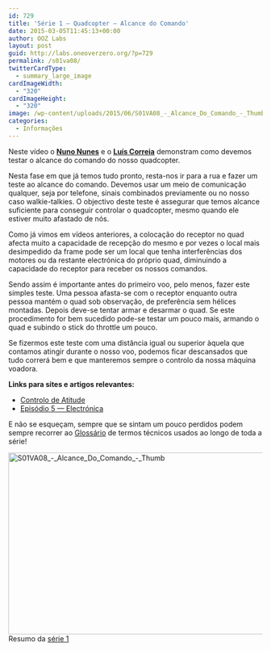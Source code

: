 ```yaml
---
id: 729
title: 'Série 1 — Quadcopter — Alcance do Comando'
date: 2015-03-05T11:45:13+00:00
author: OOZ Labs
layout: post
guid: http://labs.oneoverzero.org/?p=729
permalink: /s01va08/
twitterCardType:
  - summary_large_image
cardImageWidth:
  - "320"
cardImageHeight:
  - "320"
image: /wp-content/uploads/2015/06/S01VA08_-_Alcance_Do_Comando_-_Thumb.jpg
categories:
  - Informações
---
```

Neste vídeo o [**Nuno Nunes**](http://labs.oneoverzero.org/equipa/nuno-nunes/ "Nuno Nunes") e o [**Luís Correia**](http://labs.oneoverzero.org/equipa/luis-correia/ "Luís Correia") demonstram como devemos testar o alcance do comando do nosso quadcopter.

<p style="text-align: center;">
</p>

Nesta fase em que já temos tudo pronto, resta-nos ir para a rua e fazer um teste ao alcance do comando. Devemos usar um meio de comunicação qualquer, seja por telefone, sinais combinados previamente ou no nosso caso walkie-talkies. O objectivo deste teste é assegurar que temos alcance suficiente para conseguir controlar o quadcopter, mesmo quando ele estiver muito afastado de nós.

Como já vimos em vídeos anteriores, a colocação do receptor no quad afecta muito a capacidade de recepção do mesmo e por vezes o local mais desimpedido da frame pode ser um local que tenha interferências dos motores ou da restante electrónica do próprio quad, diminuindo a capacidade do receptor para receber os nossos comandos.

Sendo assim é importante antes do primeiro voo, pelo menos, fazer este simples teste. Uma pessoa afasta-se com o receptor enquanto outra pessoa mantém o quad sob observação, de preferência sem hélices montadas. Depois deve-se tentar armar e desarmar o quad. Se este procedimento for bem sucedido pode-se testar um pouco mais, armando o quad e subindo o stick do throttle um pouco.

Se fizermos este teste com uma distância igual ou superior àquela que contamos atingir durante o nosso voo, podemos ficar descansados que tudo correrá bem e que manteremos sempre o controlo da nossa máquina voadora.

<strong title="Motores Brushless">Links para sites e artigos relevantes:</strong>

  * [Controlo de Atitude](http://labs.oneoverzero.org/s01va06/ "Série 1 – Quadcopter – Controlo de Atitude")
  * <a title="Série 1 – Quadcopter – Electrónica" href="http://labs.oneoverzero.org/s01e05/" target="_blank">Episódio 5 — Electrónica</a>

E não se esqueçam, sempre que se sintam um pouco perdidos podem sempre recorrer ao [Glossário](http://labs.oneoverzero.org/s01-glossary/ "Glossário") de termos técnicos usados ao longo de toda a série!

[<img class="aligncenter size-large wp-image-733" src="http://labs.oneoverzero.org/wp-content/uploads/2015/06/S01VA08_-_Alcance_Do_Comando_-_Thumb-1024x576.jpg" alt="S01VA08_-_Alcance_Do_Comando_-_Thumb" width="640" height="360" srcset="http://labs.oneoverzero.org/wp-content/uploads/2015/06/S01VA08_-_Alcance_Do_Comando_-_Thumb-1024x576.jpg 1024w, http://labs.oneoverzero.org/wp-content/uploads/2015/06/S01VA08_-_Alcance_Do_Comando_-_Thumb-300x169.jpg 300w, http://labs.oneoverzero.org/wp-content/uploads/2015/06/S01VA08_-_Alcance_Do_Comando_-_Thumb-280x158.jpg 280w, http://labs.oneoverzero.org/wp-content/uploads/2015/06/S01VA08_-_Alcance_Do_Comando_-_Thumb.jpg 1280w" sizes="(max-width: 640px) 100vw, 640px" />](http://labs.oneoverzero.org/wp-content/uploads/2015/06/S01VA08_-_Alcance_Do_Comando_-_Thumb.jpg)Resumo da [série 1](http://labs.oneoverzero.org/series/serie-1/ "Resumo da série 1")